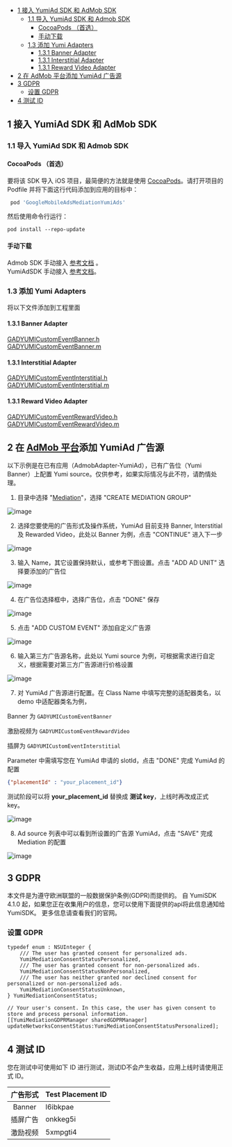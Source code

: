 
- [1 接入 YumiAd SDK 和 AdMob SDK](#1-%e6%8e%a5%e5%85%a5-yumiad-sdk-%e5%92%8c-admob-sdk)
  - [1.1 导入 YumiAd SDK 和 Admob SDK](#11-%e5%af%bc%e5%85%a5-yumiad-sdk-%e5%92%8c-admob-sdk)
    - [CocoaPods （首选）](#cocoapods-%e9%a6%96%e9%80%89)
    - [手动下载](#%e6%89%8b%e5%8a%a8%e4%b8%8b%e8%bd%bd)
  - [1.3 添加 Yumi Adapters](#13-%e6%b7%bb%e5%8a%a0-yumi-adapters)
    - [1.3.1 Banner Adapter](#131-banner-adapter)
    - [1.3.1 Interstitial Adapter](#131-interstitial-adapter)
    - [1.3.1 Reward Video Adapter](#131-reward-video-adapter)
- [2  在 AdMob 平台添加 YumiAd 广告源](#2-%e5%9c%a8-admob-%e5%b9%b3%e5%8f%b0%e6%b7%bb%e5%8a%a0-yumiad-%e5%b9%bf%e5%91%8a%e6%ba%90)
- [3 GDPR](#3-gdpr)
  - [设置 GDPR](#%e8%ae%be%e7%bd%ae-gdpr)
- [4 测试 ID](#4-%e6%b5%8b%e8%af%95-id)


## 1 接入 YumiAd SDK 和 AdMob SDK
### 1.1 导入 YumiAd SDK 和 Admob SDK
#### CocoaPods （首选）
要将该 SDK 导入 iOS 项目，最简便的方法就是使用 [CocoaPods](https://guides.cocoapods.org/using/getting-started)。请打开项目的 Podfile 并将下面这行代码添加到应用的目标中：
```ruby
 pod 'GoogleMobileAdsMediationYumiAds'
```
然后使用命令行运行：
```
pod install --repo-update
```

#### 手动下载

Admob SDK 手动接入 [参考文档](https://developers.google.com/admob/ios/quick-start) 。<br>
YumiAdSDK 手动接入 [参考文档](https://github.com/yumimobi/YumiAdSDKDemo-iOS/blob/master/normalDocuments/YumiAdSDK%20for%20iOS(zh-cn).md#%E6%8E%A5%E5%85%A5%E6%96%B9%E5%BC%8F)。

### 1.3 添加 Yumi Adapters
将以下文件添加到工程里面
#### 1.3.1 Banner Adapter
[GADYUMICustomEventBanner.h](https://github.com/yumimobi/AdMobAdapter-YumiAd-iOS/blob/master/AdMobAdapter-YumiAd-iOS/GoogleAdapters/Banner/GADYUMICustomEventBanner.h)<br>
[GADYUMICustomEventBanner.m](https://github.com/yumimobi/AdMobAdapter-YumiAd-iOS/blob/master/AdMobAdapter-YumiAd-iOS/GoogleAdapters/Banner/GADYUMICustomEventBanner.m)

#### 1.3.1 Interstitial Adapter
[GADYUMICustomEventInterstitial.h](https://github.com/yumimobi/AdMobAdapter-YumiAd-iOS/blob/master/AdMobAdapter-YumiAd-iOS/GoogleAdapters/Interstitial/GADYUMICustomEventInterstitial.h)<br>
[GADYUMICustomEventInterstitial.m](https://github.com/yumimobi/AdMobAdapter-YumiAd-iOS/blob/master/AdMobAdapter-YumiAd-iOS/GoogleAdapters/Interstitial/GADYUMICustomEventInterstitial.m)

#### 1.3.1 Reward Video Adapter
[GADYUMICustomEventRewardVideo.h](https://github.com/yumimobi/AdMobAdapter-YumiAd-iOS/blob/master/AdMobAdapter-YumiAd-iOS/GoogleAdapters/Reward%20Video/GADYUMICustomEventRewardVideo.h)<br>
[GADYUMICustomEventRewardVideo.m](https://github.com/yumimobi/AdMobAdapter-YumiAd-iOS/blob/master/AdMobAdapter-YumiAd-iOS/GoogleAdapters/Reward%20Video/GADYUMICustomEventRewardVideo.m)


## 2  在 [AdMob 平台](https://apps.admob.com/v2/home)添加 YumiAd 广告源
以下示例是在已有应用（AdmobAdapter-YumiAd），已有广告位（Yumi Banner）上配置 Yumi source。仅供参考，如果实际情况与此不符，请酌情处理。

1. 目录中选择 "[Mediation](https://apps.admob.com/v2/mediation/groups/list)"，选择 "CREATE MEDIATION GROUP"

![image](images/01.png)

2. 选择您要使用的广告形式及操作系统，YumiAd 目前支持 Banner, Interstitial 及 Rewarded Video，此处以 Banner 为例，点击 "CONTINUE" 进入下一步

![image](images/02.png)

3. 输入 Name，其它设置保持默认，或参考下图设置。点击 "ADD AD UNIT" 选择要添加的广告位

![image](images/03.png)

4. 在广告位选择框中，选择广告位，点击 "DONE" 保存

![image](images/04.png)

5. 点击 "ADD CUSTOM EVENT" 添加自定义广告源

![image](images/05.png)

6. 输入第三方广告源名称，此处以 Yumi source 为例，可根据需求进行自定义，根据需要对第三方广告源进行价格设置

![image](images/06.png)

7. 对 YumiAd 广告源进行配置。在 Class Name 中填写完整的适配器类名，以 demo 中适配器类名为例，

Banner 为 `GADYUMICustomEventBanner`

激励视频为 `GADYUMICustomEventRewardVideo`

插屏为 `GADYUMICustomEventInterstitial`

Parameter 中需填写您在 YumiAd 申请的 slotId，点击 "DONE" 完成 YumiAd 的配置
```json
{"placementId" : "your_placement_id"}
```

测试阶段可以将 **your_placement_id** 替换成 **测试 key**，上线时再改成正式 key。

![image](images/07.png)

8. Ad source 列表中可以看到所设置的广告源 YumiAd，点击 "SAVE" 完成 Mediation 的配置

![image](images/08.png)

## 3 GDPR
本文件是为遵守欧洲联盟的一般数据保护条例(GDPR)而提供的。 自 YumiSDK 4.1.0 起，如果您正在收集用户的信息，您可以使用下面提供的api将此信息通知给 YumiSDK。 更多信息请查看我们的官网。

### 设置 GDPR
```
typedef enum : NSUInteger {
    /// The user has granted consent for personalized ads.
    YumiMediationConsentStatusPersonalized,
    /// The user has granted consent for non-personalized ads.
    YumiMediationConsentStatusNonPersonalized,
    /// The user has neither granted nor declined consent for personalized or non-personalized ads.
    YumiMediationConsentStatusUnknown,
} YumiMediationConsentStatus;
```
```
// Your user's consent. In this case, the user has given consent to store and process personal information.
[[YumiMediationGDPRManager sharedGDPRManager] updateNetworksConsentStatus:YumiMediationConsentStatusPersonalized];
```

## 4 测试 ID

您在测试中可使用如下 ID 进行测试，测试ID不会产生收益，应用上线时请使用正式 ID。

| 广告形式 | Test Placement ID |
| :------: | :--------- |
|  Banner  | l6ibkpae   |
| 插屏广告 | onkkeg5i   |
| 激励视频 | 5xmpgti4   |